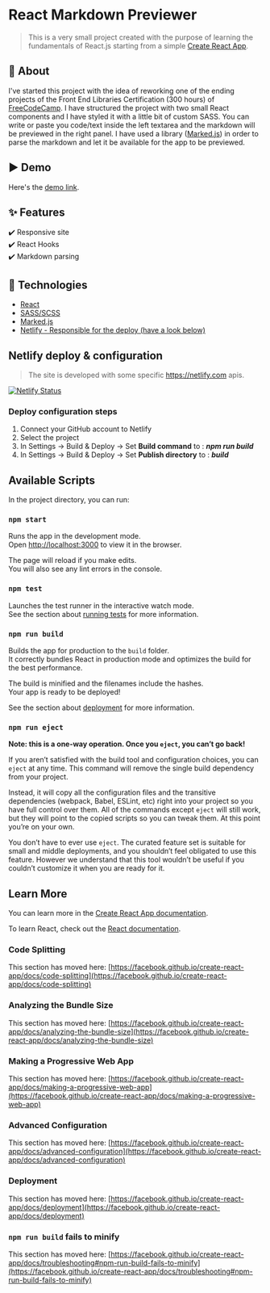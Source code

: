 # React Markdown Previewer
> This is a very small project created with the purpose of learning the fundamentals of React.js starting from a simple [Create React App](https://github.com/facebook/create-react-app).

## 🎯 About ##

I've started this project with the idea of reworking one of the ending projects of the Front End Libraries Certification (300 hours) of [FreeCodeCamp](https://www.freecodecamp.org/learn).
I have structured the project with two small React components and I have styled it with a little bit of custom SASS.
You can write or paste you code/text inside the left textarea and the markdown will be previewed in the right panel.
I have used a library ([Marked.js](https://marked.js.org/)) in order to parse the markdown and let it be available for the app to be previewed.

## ▶️ Demo
Here's the [demo link](https://react-markdown-prev.netlify.app/).

## :sparkles: Features ##

:heavy_check_mark: Responsive site<br/>
:heavy_check_mark: React Hooks<br/>
:heavy_check_mark: Markdown parsing

## :rocket: Technologies ##

- [React](https://reactjs.org/)
- [SASS/SCSS](https://sass-lang.com/)
- [Marked.js](https://marked.js.org/)
- [Netlify - Responsible for the deploy (have a look below)](https://www.netlify.com/)

## Netlify deploy & configuration

> The site is developed with some specific https://netlify.com apis.

[![Netlify Status](https://api.netlify.com/api/v1/badges/518e8e71-ed66-46b5-a401-efb407638368/deploy-status)](https://app.netlify.com/sites/react-markdown-prev/deploys)

### Deploy configuration steps

1. Connect your GitHub account to Netlify
3. Select the project
2. In Settings → Build & Deploy → Set **Build command** to : **_npm run build_**
3. In Settings → Build & Deploy → Set **Publish directory** to : **_build_**

## Available Scripts

In the project directory, you can run:

### `npm start`

Runs the app in the development mode.\
Open [http://localhost:3000](http://localhost:3000) to view it in the browser.

The page will reload if you make edits.\
You will also see any lint errors in the console.

### `npm test`

Launches the test runner in the interactive watch mode.\
See the section about [running tests](https://facebook.github.io/create-react-app/docs/running-tests) for more information.

### `npm run build`

Builds the app for production to the `build` folder.\
It correctly bundles React in production mode and optimizes the build for the best performance.

The build is minified and the filenames include the hashes.\
Your app is ready to be deployed!

See the section about [deployment](https://facebook.github.io/create-react-app/docs/deployment) for more information.

### `npm run eject`

**Note: this is a one-way operation. Once you `eject`, you can’t go back!**

If you aren’t satisfied with the build tool and configuration choices, you can `eject` at any time. This command will remove the single build dependency from your project.

Instead, it will copy all the configuration files and the transitive dependencies (webpack, Babel, ESLint, etc) right into your project so you have full control over them. All of the commands except `eject` will still work, but they will point to the copied scripts so you can tweak them. At this point you’re on your own.

You don’t have to ever use `eject`. The curated feature set is suitable for small and middle deployments, and you shouldn’t feel obligated to use this feature. However we understand that this tool wouldn’t be useful if you couldn’t customize it when you are ready for it.

## Learn More

You can learn more in the [Create React App documentation](https://facebook.github.io/create-react-app/docs/getting-started).

To learn React, check out the [React documentation](https://reactjs.org/).

### Code Splitting

This section has moved here: [https://facebook.github.io/create-react-app/docs/code-splitting](https://facebook.github.io/create-react-app/docs/code-splitting)

### Analyzing the Bundle Size

This section has moved here: [https://facebook.github.io/create-react-app/docs/analyzing-the-bundle-size](https://facebook.github.io/create-react-app/docs/analyzing-the-bundle-size)

### Making a Progressive Web App

This section has moved here: [https://facebook.github.io/create-react-app/docs/making-a-progressive-web-app](https://facebook.github.io/create-react-app/docs/making-a-progressive-web-app)

### Advanced Configuration

This section has moved here: [https://facebook.github.io/create-react-app/docs/advanced-configuration](https://facebook.github.io/create-react-app/docs/advanced-configuration)

### Deployment

This section has moved here: [https://facebook.github.io/create-react-app/docs/deployment](https://facebook.github.io/create-react-app/docs/deployment)

### `npm run build` fails to minify

This section has moved here: [https://facebook.github.io/create-react-app/docs/troubleshooting#npm-run-build-fails-to-minify](https://facebook.github.io/create-react-app/docs/troubleshooting#npm-run-build-fails-to-minify)
